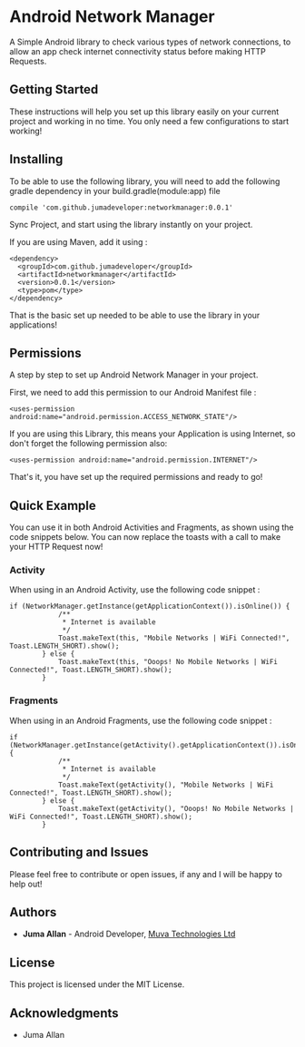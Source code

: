 # Android Network Manager

A Simple Android library to check various types of network connections, to allow an app check internet connectivity status before making HTTP Requests.

## Getting Started

These instructions will help you set up this library easily on your current project and working in no time. You only need a few configurations to start working!

## Installing

To be able to use the following library, you will need to add the following gradle dependency in your build.gradle(module:app) file

```
compile 'com.github.jumadeveloper:networkmanager:0.0.1'
```

Sync Project, and start using the library instantly on your project.

If you are using Maven, add it using :

```
<dependency>
  <groupId>com.github.jumadeveloper</groupId>
  <artifactId>networkmanager</artifactId>
  <version>0.0.1</version>
  <type>pom</type>
</dependency>
```
That is the basic set up needed to be able to use the library in your applications!

## Permissions

A step by step to set up Android Network Manager in your project.

First, we need to add this permission to our Android Manifest file :

```
<uses-permission android:name="android.permission.ACCESS_NETWORK_STATE"/>
```

If you are using this Library, this means your Application is using Internet, so don't forget the following permission also:

```
<uses-permission android:name="android.permission.INTERNET"/>
```

That's it, you have set up the required permissions and ready to go!

## Quick Example

You can use it in both Android Activities and Fragments, as shown using the code snippets below. You can now replace the toasts with a call to make your HTTP Request now!

### Activity

When using in an Android Activity, use the following code snippet :

```
if (NetworkManager.getInstance(getApplicationContext()).isOnline()) {
            /**
             * Internet is available
             */
            Toast.makeText(this, "Mobile Networks | WiFi Connected!", Toast.LENGTH_SHORT).show();
        } else {
            Toast.makeText(this, "Ooops! No Mobile Networks | WiFi Connected!", Toast.LENGTH_SHORT).show();
        }
```

### Fragments

When using in an Android Fragments, use the following code snippet :

```
if (NetworkManager.getInstance(getActivity().getApplicationContext()).isOnline()) {
            /**
             * Internet is available
             */
            Toast.makeText(getActivity(), "Mobile Networks | WiFi Connected!", Toast.LENGTH_SHORT).show();
        } else {
            Toast.makeText(getActivity(), "Ooops! No Mobile Networks | WiFi Connected!", Toast.LENGTH_SHORT).show();
        }
```

## Contributing and Issues

Please feel free to contribute or open issues, if any and I will be happy to help out!

## Authors

* **Juma Allan** - Android Developer, [Muva Technologies Ltd](http://muva.co.ke)

## License

This project is licensed under the MIT License.

## Acknowledgments

* Juma Allan

